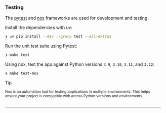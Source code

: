 ### Testing

<!-- #### Using `pytest` [![pytest][pytest-shield]][pytest-link] -->

The [pytest][pytest-link] and [nox][nox-link] frameworks are used for development and testing.

Install the dependencies with uv:

```sh
❯ uv pip install --dev --group test --all-extras
```

Run the unit test suite using Pytest:

```sh
❯ make test
```

Using nox, test the app against Python versions `3.9`, `3.10`, `3.11`, and `3.12`:

```sh
❯ make test-nox
```

> [!TIP]
> <sub>Nox is an automation tool for testing applications in multiple environments. This helps ensure your project is compatible with across Python versions and environments.</sub>

<img src="https://raw.githubusercontent.com/eli64s/readme-ai/eb2a0b4778c633911303f3c00f87874f398b5180/docs/docs/assets/svg/line-gradient.svg" alt="line break" width="100%" height="3px">

---

<!-- REFERENCE LINKS -->
[nox-link]: https://nox.thea.codes/en/stable/
[pytest-link]: https://docs.pytest.org/en/7.1.x/contents.html
[pytest-shield]: https://img.shields.io/badge/Pytest-0A9EDC.svg?style=flat&logo=Pytest&logoColor=white
